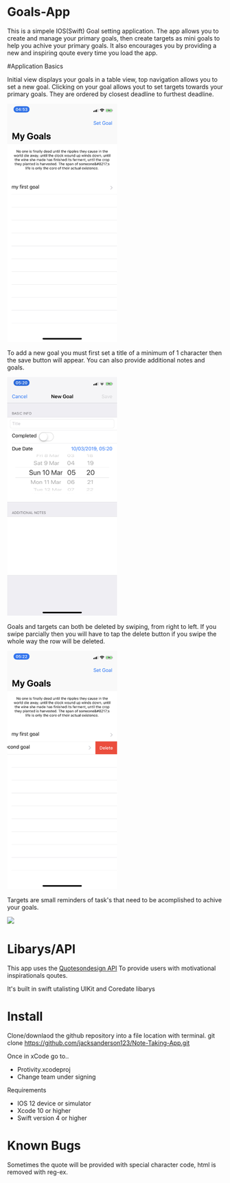 # Goals-App
This is a simpele IOS(Swift) Goal setting application. The app allows you to create and manage your primary goals, then create targets as mini goals to help you achive your primary goals. It also encourages you by providing a new and inspiring qoute every time you load the app.

#Application Basics

Initial view displays your goals in a table view, top navigation allows you to set a new goal. Clicking on your goal allows yout to set targets towards your primary goals. They are ordered by closest deadline to furthest deadline.

<img src="Protivity/assets/Images/goals.jpeg" width="256">

To add a new goal you must first set a title of a minimum of 1 character then the save button will appear. You can also provide additional notes and goals. 

<img src="Protivity/assets/Images/new-goal.jpeg" width="256">

Goals and targets can both be deleted by swiping, from right to left. If you swipe parcially then you will have to tap the delete button if you swipe the whole way the row will be deleted.

<img src="Protivity/assets/Images/delete-goal.PNG" width="256">

Targets are small reminders of task's that need to be acomplished to achive your goals. 

<img src="Protivity/assets/Images/new-targets.jpeg" width="256">

# Libarys/API

This app uses the <a href="http://quotesondesign.com">Quotesondesign API</a> To provide users with motivational inspirationals qoutes. 

It's built in swift utalisting UIKit and Coredate libarys


# Install

Clone/downlaod the github repository into a file location with terminal. 
git clone https://github.com/jacksanderson123/Note-Taking-App.git 

Once in xCode go to..
- Protivity.xcodeproj 
- Change team under signing

Requirements
- IOS 12 device or simulator
- Xcode 10 or higher
- Swift version 4 or higher


# Known Bugs
Sometimes the quote will be provided with special character code, html is removed with reg-ex. 
